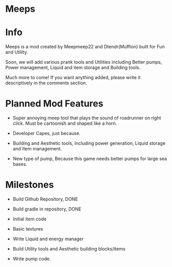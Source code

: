 # Meeps
# Info
Meeps is a mod created by Meepmeep22 and Dtendr(Muffion) built for Fun and Utility.

Soon, we will add various prank tools and Utilities including Better pumps, Power management, Liquid and item storage and Building tools.

Much more to come! If you want anything added, please write it descriptively in the comments section.


# Planned Mod Features
- Super annoying meep tool that plays the sound of roadrunner on right click. Must be cartoonish and shaped like a horn. 

- Developer Capes, just because.

- Building and Aesthetic tools, Including power generation, Liquid storage and Item management.

- New type of pump, Because this game needs better pumps for large sea bases.

# Milestones
- Build Github Repository, DONE

- Build gradle in repository, DONE

- Initial item code

- Basic textures

- Write Liquid and energy manager

- Build Utility tools and Aesthetic building blocks/items

- Write pump code.


